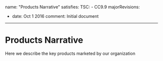 name: "Products Narrative"
satisfies:
  TSC:
    - CC9.9
majorRevisions:
  - date: Oct 1 2016
    comment: Initial document
---

# Products Narrative

Here we describe the key products marketed by our organization